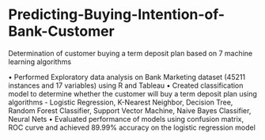 # Predicting-Buying-Intention-of-Bank-Customer
Determination of customer buying a term deposit plan based on 7 machine learning algorithms

• Performed Exploratory data analysis on Bank Marketing dataset (45211 instances and 17 variables) using R and Tableau
• Created classification model to determine whether the customer will buy a term deposit plan using algorithms - Logistic Regression, K-Nearest Neighbor, Decision Tree, Random Forest Classifier, Support Vector Machine, Naive Bayes Classifier, Neural Nets
• Evaluated performance of models using confusion matrix, ROC curve and achieved 89.99% accuracy on the logistic regression model
